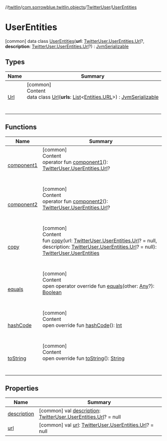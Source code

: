 //[twitlin](../../../index.md)/[com.sorrowblue.twitlin.objects](../../index.md)/[TwitterUser](../index.md)/[UserEntities](index.md)



# UserEntities  
 [common] data class [UserEntities](index.md)(**url**: [TwitterUser.UserEntities.Url](-url/index.md)?, **description**: [TwitterUser.UserEntities.Url](-url/index.md)?) : [JvmSerializable](../../../com.sorrowblue.twitlin.annotation/-jvm-serializable/index.md)   


## Types  
  
|  Name|  Summary| 
|---|---|
| <a name="com.sorrowblue.twitlin.objects/TwitterUser.UserEntities.Url///PointingToDeclaration/"></a>[Url](-url/index.md)| <a name="com.sorrowblue.twitlin.objects/TwitterUser.UserEntities.Url///PointingToDeclaration/"></a>[common]  <br>Content  <br>data class [Url](-url/index.md)(**urls**: [List](https://kotlinlang.org/api/latest/jvm/stdlib/kotlin.collections/-list/index.html)<[Entities.URL](../../-entities/-u-r-l/index.md)>) : [JvmSerializable](../../../com.sorrowblue.twitlin.annotation/-jvm-serializable/index.md)  <br><br><br>


## Functions  
  
|  Name|  Summary| 
|---|---|
| <a name="com.sorrowblue.twitlin.objects/TwitterUser.UserEntities/component1/#/PointingToDeclaration/"></a>[component1](component1.md)| <a name="com.sorrowblue.twitlin.objects/TwitterUser.UserEntities/component1/#/PointingToDeclaration/"></a>[common]  <br>Content  <br>operator fun [component1](component1.md)(): [TwitterUser.UserEntities.Url](-url/index.md)?  <br><br><br>
| <a name="com.sorrowblue.twitlin.objects/TwitterUser.UserEntities/component2/#/PointingToDeclaration/"></a>[component2](component2.md)| <a name="com.sorrowblue.twitlin.objects/TwitterUser.UserEntities/component2/#/PointingToDeclaration/"></a>[common]  <br>Content  <br>operator fun [component2](component2.md)(): [TwitterUser.UserEntities.Url](-url/index.md)?  <br><br><br>
| <a name="com.sorrowblue.twitlin.objects/TwitterUser.UserEntities/copy/#com.sorrowblue.twitlin.objects.TwitterUser.UserEntities.Url?#com.sorrowblue.twitlin.objects.TwitterUser.UserEntities.Url?/PointingToDeclaration/"></a>[copy](copy.md)| <a name="com.sorrowblue.twitlin.objects/TwitterUser.UserEntities/copy/#com.sorrowblue.twitlin.objects.TwitterUser.UserEntities.Url?#com.sorrowblue.twitlin.objects.TwitterUser.UserEntities.Url?/PointingToDeclaration/"></a>[common]  <br>Content  <br>fun [copy](copy.md)(url: [TwitterUser.UserEntities.Url](-url/index.md)? = null, description: [TwitterUser.UserEntities.Url](-url/index.md)? = null): [TwitterUser.UserEntities](index.md)  <br><br><br>
| <a name="kotlin/Any/equals/#kotlin.Any?/PointingToDeclaration/"></a>[equals](../../../com.sorrowblue.twitlin.v2.users/-users-api/-expansion/-companion/index.md#%5Bkotlin%2FAny%2Fequals%2F%23kotlin.Any%3F%2FPointingToDeclaration%2F%5D%2FFunctions%2F1930806739)| <a name="kotlin/Any/equals/#kotlin.Any?/PointingToDeclaration/"></a>[common]  <br>Content  <br>open operator override fun [equals](../../../com.sorrowblue.twitlin.v2.users/-users-api/-expansion/-companion/index.md#%5Bkotlin%2FAny%2Fequals%2F%23kotlin.Any%3F%2FPointingToDeclaration%2F%5D%2FFunctions%2F1930806739)(other: [Any](https://kotlinlang.org/api/latest/jvm/stdlib/kotlin/-any/index.html)?): [Boolean](https://kotlinlang.org/api/latest/jvm/stdlib/kotlin/-boolean/index.html)  <br><br><br>
| <a name="kotlin/Any/hashCode/#/PointingToDeclaration/"></a>[hashCode](../../../com.sorrowblue.twitlin.v2.users/-users-api/-expansion/-companion/index.md#%5Bkotlin%2FAny%2FhashCode%2F%23%2FPointingToDeclaration%2F%5D%2FFunctions%2F1930806739)| <a name="kotlin/Any/hashCode/#/PointingToDeclaration/"></a>[common]  <br>Content  <br>open override fun [hashCode](../../../com.sorrowblue.twitlin.v2.users/-users-api/-expansion/-companion/index.md#%5Bkotlin%2FAny%2FhashCode%2F%23%2FPointingToDeclaration%2F%5D%2FFunctions%2F1930806739)(): [Int](https://kotlinlang.org/api/latest/jvm/stdlib/kotlin/-int/index.html)  <br><br><br>
| <a name="kotlin/Any/toString/#/PointingToDeclaration/"></a>[toString](../../../com.sorrowblue.twitlin.v2.users/-users-api/-expansion/-companion/index.md#%5Bkotlin%2FAny%2FtoString%2F%23%2FPointingToDeclaration%2F%5D%2FFunctions%2F1930806739)| <a name="kotlin/Any/toString/#/PointingToDeclaration/"></a>[common]  <br>Content  <br>open override fun [toString](../../../com.sorrowblue.twitlin.v2.users/-users-api/-expansion/-companion/index.md#%5Bkotlin%2FAny%2FtoString%2F%23%2FPointingToDeclaration%2F%5D%2FFunctions%2F1930806739)(): [String](https://kotlinlang.org/api/latest/jvm/stdlib/kotlin/-string/index.html)  <br><br><br>


## Properties  
  
|  Name|  Summary| 
|---|---|
| <a name="com.sorrowblue.twitlin.objects/TwitterUser.UserEntities/description/#/PointingToDeclaration/"></a>[description](description.md)| <a name="com.sorrowblue.twitlin.objects/TwitterUser.UserEntities/description/#/PointingToDeclaration/"></a> [common] val [description](description.md): [TwitterUser.UserEntities.Url](-url/index.md)? = null   <br>
| <a name="com.sorrowblue.twitlin.objects/TwitterUser.UserEntities/url/#/PointingToDeclaration/"></a>[url](url.md)| <a name="com.sorrowblue.twitlin.objects/TwitterUser.UserEntities/url/#/PointingToDeclaration/"></a> [common] val [url](url.md): [TwitterUser.UserEntities.Url](-url/index.md)? = null   <br>

